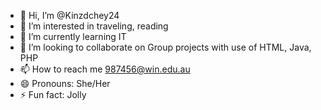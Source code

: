 - 👋 Hi, I’m @Kinzdchey24
- 👀 I’m interested in traveling, reading
- 🌱 I’m currently learning IT
- 💞️ I’m looking to collaborate on Group projects with use of HTML, Java, PHP 
- 📫 How to reach me 987456@win.edu.au
- 😄 Pronouns: She/Her
- ⚡ Fun fact: Jolly

<!---
Kinzdchey24/Kinzdchey24 is a ✨ special ✨ repository because its `README.md` (this file) appears on your GitHub profile.
You can click the Preview link to take a look at your changes.
--->
